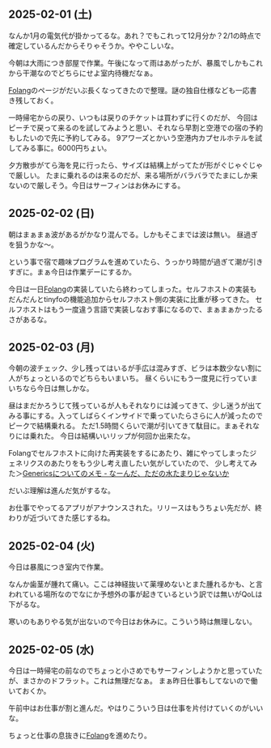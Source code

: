 ## 2025-02-01 (土)

なんか1月の電気代が掛かってるな。あれ？でもこれって12月分か？2/1の時点で確定しているんだからそりゃそうか。ややこしいな。

今朝は大雨につき部屋で作業。午後になって雨はあがったが、暴風でしかもこれから干潮なのでどちらにせよ室内待機だなぁ。

[Folang](Folang)のページがだいぶ長くなってきたので整理。謎の独自仕様なども一応書き残しておく。

一時帰宅からの戻り、いつもは戻りのチケットは買わずに行くのだが、
今回はピーチで戻って来るのを試してみようと思い、それなら早割と空港での宿の予約もしたいので先に予約してみる。
9アワーズとかいう空港内カプセルホテルを試してみる事に。6000円ちょい。

夕方散歩がてら海を見に行ったら、サイズは結構上がってたが形がぐじゃぐじゃで厳しい。
たまに乗れるのは来るのだが、来る場所がバラバラでたまにしか来ないので厳しそう。今日はサーフィンはお休みにする。

## 2025-02-02 (日)

朝はまぁまぁ波があるがかなり混んでる。しかもそこまでは波は無い。
昼過ぎを狙うかな〜。

という事で宿で趣味プログラムを進めていたら、うっかり時間が過ぎて潮が引きすぎに。まぁ今日は作業デーにするか。

今日は一日[Folang](Folang)の実装していたら終わってしまった。セルフホストの実装もだんだんとtinyfoの機能追加からセルフホスト側の実装に比重が移ってきた。
セルフホストはもう一度違う言語で実装しなおす事になるので、まぁまぁかったるさがあるな。

## 2025-02-03 (月)

今朝の波チェック、少し残ってはいるが手広は混みすぎ、ビラは本数少ない割に人がちょっといるのでどちらもいまいち。
昼くらいにもう一度見に行っていまいちなら今日は無しかな。

昼はまだかろうじて残っているが人もそれなりには減ってきて、少し迷うが出てみる事にする。入ってしばらくインサイドで乗っていたらさらに人が減ったのでピークで結構乗れる。
ただ1.5時間くらいで潮が引いてきて駄目に。まぁそれなりには乗れた。
今日は結構いいリップが何回か出来たな。

Folangでセルフホストに向けた再実装をするにあたり、雑にやってしまったジェネリクスのあたりをもう少し考え直したい気がしていたので、
少し考えてみた＞[Genericsについてのメモ - なーんだ、ただの水たまりじゃないか](https://karino2.github.io/2025/02/03/generics_memo.html)

だいぶ理解は進んだ気がするな。

お仕事でやってるアプリがアナウンスされた。リリースはもうちょい先だが、終わりが近づいてきた感じするね。

## 2025-02-04 (火)

今日は暴風につき室内で作業。

なんか歯茎が腫れて痛い。ここは神経抜いて薬埋めないとまた腫れるかも、と言われている場所なのでなにか予想外の事が起きているという訳では無いがQoLは下がるな。

寒いのもありやる気が出ないので今日はお休みに。こういう時は無理しない。

## 2025-02-05 (水)

今日は一時帰宅の前なのでちょっと小さめでもサーフィンしようかと思っていたが、まさかのドフラット。これは無理だなぁ。
まぁ昨日仕事もしてないので働いておくか。

午前中はお仕事が割と進んだ。やはりこういう日は仕事を片付けていくのがいいな。

ちょっと仕事の息抜きに[Folang](Folang)を進めたり。